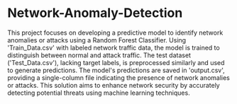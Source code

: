 # Network-Anomaly-Detection
This project focuses on developing a predictive model to identify network anomalies or attacks using a Random Forest Classifier. Using 'Train_Data.csv' with labeled network traffic data, the model is trained to distinguish between normal and attack traffic. The test dataset ('Test_Data.csv'), lacking target labels, is preprocessed similarly and used to generate predictions. The model's predictions are saved in 'output.csv', providing a single-column file indicating the presence of network anomalies or attacks. This solution aims to enhance network security by accurately detecting potential threats using machine learning techniques.
